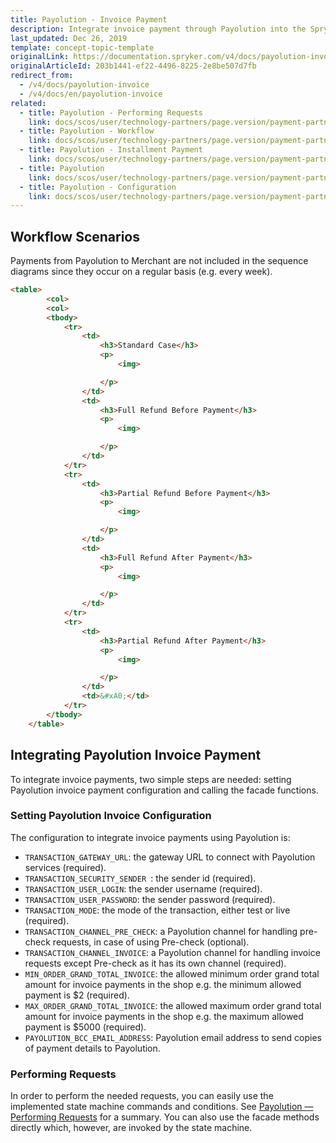 ```yaml
---
title: Payolution - Invoice Payment
description: Integrate invoice payment through Payolution into the Spryker-based shop.
last_updated: Dec 26, 2019
template: concept-topic-template
originalLink: https://documentation.spryker.com/v4/docs/payolution-invoice
originalArticleId: 203b1441-ef22-4496-8225-2e8be507d7fb
redirect_from:
  - /v4/docs/payolution-invoice
  - /v4/docs/en/payolution-invoice
related:
  - title: Payolution - Performing Requests
    link: docs/scos/user/technology-partners/page.version/payment-partners/payolution/technical-details-and-howtos/payolution-performing-requests.html
  - title: Payolution - Workflow
    link: docs/scos/user/technology-partners/page.version/payment-partners/payolution/technical-details-and-howtos/payolution-workflow.html
  - title: Payolution - Installment Payment
    link: docs/scos/user/technology-partners/page.version/payment-partners/payolution/payolution-payment-methods/payolution-installment-payment.html
  - title: Payolution
    link: docs/scos/user/technology-partners/page.version/payment-partners/payolution/payolution.html
  - title: Payolution - Configuration
    link: docs/scos/user/technology-partners/page.version/payment-partners/payolution/payolution-installation-and-configuration.html
---
```


## Workflow Scenarios

Payments from Payolution to Merchant are not included in the sequence diagrams since they occur on a regular basis (e.g. every week).
```html
<table>
        <col>
        <col>
        <tbody>
            <tr>
                <td>
                    <h3>Standard Case</h3>
                    <p>
                        <img>

                    </p>
                </td>
                <td>
                    <h3>Full Refund Before Payment</h3>
                    <p>
                        <img>

                    </p>
                </td>
            </tr>
            <tr>
                <td>
                    <h3>Partial Refund Before Payment</h3>
                    <p>
                        <img>

                    </p>
                </td>
                <td>
                    <h3>Full Refund After Payment</h3>
                    <p>
                        <img>

                    </p>
                </td>
            </tr>
            <tr>
                <td>
                    <h3>Partial Refund After Payment</h3>
                    <p>
                        <img>

                    </p>
                </td>
                <td>&#xA0;</td>
            </tr>
        </tbody>
    </table>
```
## Integrating Payolution Invoice Payment
To integrate invoice payments, two simple steps are needed: setting Payolution invoice payment configuration and calling the facade functions.

### Setting Payolution Invoice Configuration
The configuration to integrate invoice payments using Payolution is:

* `TRANSACTION_GATEWAY_URL`: the gateway URL to connect with Payolution services (required).
* `TRANSACTION_SECURITY_SENDER `: the sender id (required).
* `TRANSACTION_USER_LOGIN`: the sender username (required).
* `TRANSACTION_USER_PASSWORD`: the sender password (required).
* `TRANSACTION_MODE`: the mode of the transaction, either test or live (required).
* `TRANSACTION_CHANNEL_PRE_CHECK`: a Payolution channel for handling pre-check requests, in case of using Pre-check (optional).
* `TRANSACTION_CHANNEL_INVOICE`: a Payolution channel for handling invoice requests except Pre-check as it has its own channel (required).
* `MIN_ORDER_GRAND_TOTAL_INVOICE`: the allowed minimum order grand total amount for invoice payments in the shop e.g. the minimum allowed payment is $2 (required).
* `MAX_ORDER_GRAND_TOTAL_INVOICE`: the allowed maximum order grand total amount for invoice payments in the shop e.g. the maximum allowed payment is $5000 (required).
* `PAYOLUTION_BCC_EMAIL_ADDRESS`: Payolution email address to send copies of payment details to Payolution.

### Performing Requests
In order to perform the needed requests, you can easily use the implemented state machine commands and conditions. See [Payolution — Performing Requests](/docs/scos/user/technology-partners/{{page.version}}/payment-partners/payolution/technical-details-and-howtos/payolution-performing-requests.html) for a summary. You can also use the facade methods directly which, however, are invoked by the state machine.
